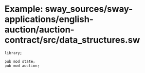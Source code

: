 # Example: sway_sources/sway-applications/english-auction/auction-contract/src/data_structures.sw

```sway
library;

pub mod state;
pub mod auction;

```
